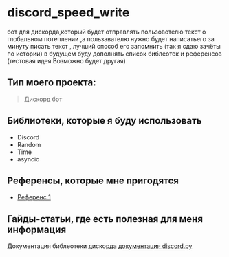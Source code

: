 # discord_speed_write
бот для дискорда,который будет отправлять пользовотелю текст о глобальном потеплении ,а пользавателю нужно будет написатьего за минуту
писать текст , лучший способ его запомнить (так я сдаю зачёты по истории)
в будущем буду дополнять список библеотек и референсов
(тестовая идея.Возможно будет другая)
## Тип моего проекта:
> Дискорд бот

## Библиотеки, которые я буду использовать
- Discord
- Random
- Time
- asyncio

## Референсы, которые мне пригодятся
- [Референс 1](https://github.com/Davardav/Discord-Image-msm-Classification-Bot)

## Гайды-статьи, где есть полезная для меня информация
Документация библеотеки дискорда [документация discord.py](https://discordpy.readthedocs.io/en/stable/)
